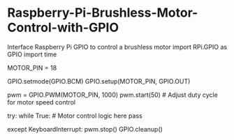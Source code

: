 # Raspberry-Pi-Brushless-Motor-Control-with-GPIO
Interface Raspberry Pi GPIO to control a brushless motor
import RPi.GPIO as GPIO
import time

MOTOR_PIN = 18

GPIO.setmode(GPIO.BCM)
GPIO.setup(MOTOR_PIN, GPIO.OUT)

pwm = GPIO.PWM(MOTOR_PIN, 1000)
pwm.start(50)  # Adjust duty cycle for motor speed control

try:
    while True:
        # Motor control logic here
        pass

except KeyboardInterrupt:
    pwm.stop()
    GPIO.cleanup()

